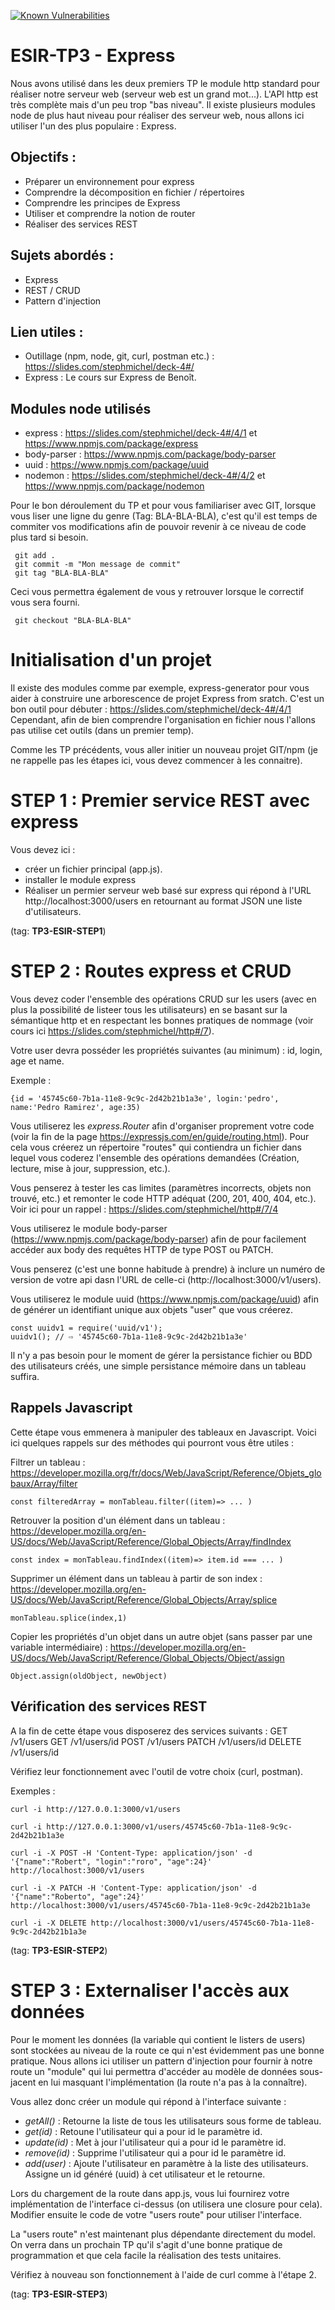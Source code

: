 [![Known Vulnerabilities](https://snyk.io/test/github/stfanmichel/ESIR-TP3/badge.svg)](https://snyk.io/test/github/stfanmichel/ESIR-TP3)

# ESIR-TP3 - Express

Nous avons utilisé dans les deux premiers TP le module http standard pour réaliser notre serveur web (serveur web est un grand mot...).
L'API http est très complète mais d'un peu trop "bas niveau".
Il existe plusieurs modules node de plus haut niveau pour réaliser des serveur web, nous allons ici utiliser l'un des plus populaire : Express.

## Objectifs :

- Préparer un environnement pour express
- Comprendre la décomposition en fichier / répertoires
- Comprendre les principes de Express
- Utiliser et comprendre la notion de router
- Réaliser des services REST

## Sujets abordés :

- Express
- REST / CRUD
- Pattern d'injection

## Lien utiles :

- Outillage (npm, node, git, curl, postman etc.) : https://slides.com/stephmichel/deck-4#/
- Express : Le cours sur Express de Benoît.

## Modules node utilisés

- express : https://slides.com/stephmichel/deck-4#/4/1 et https://www.npmjs.com/package/express
- body-parser : https://www.npmjs.com/package/body-parser
- uuid : https://www.npmjs.com/package/uuid
- nodemon : https://slides.com/stephmichel/deck-4#/4/2 et https://www.npmjs.com/package/nodemon

Pour le bon déroulement du TP et pour vous familiariser avec GIT, lorsque vous liser une ligne du genre (Tag: BLA-BLA-BLA),
c'est qu'il est temps de commiter vos modifications afin de pouvoir revenir à ce niveau de code plus tard si besoin.

     git add .
     git commit -m "Mon message de commit"
     git tag "BLA-BLA-BLA"

Ceci vous permettra également de vous y retrouver lorsque le correctif vous sera fourni.

     git checkout "BLA-BLA-BLA"

# Initialisation d'un projet

Il existe des modules comme par exemple, express-generator pour vous aider à construire une arborescence de projet Express from sratch.
C'est un bon outil pour débuter : https://slides.com/stephmichel/deck-4#/4/1
Cependant, afin de bien comprendre l'organisation en fichier nous l'allons pas utilise cet outils (dans un premier temp).

Comme les TP précédents, vous aller initier un nouveau projet GIT/npm (je ne rappelle pas les étapes ici, vous devez commencer à les connaitre).

# STEP 1 : Premier service REST avec express

Vous devez ici :

- créer un fichier principal (app.js).
- installer le module express
- Réaliser un permier serveur web basé sur express qui répond à l'URL http://localhost:3000/users en retournant au format JSON une liste d'utilisateurs.

(tag: **TP3-ESIR-STEP1**)

# STEP 2 : Routes express et CRUD

Vous devez coder l'ensemble des opérations CRUD sur les users (avec en plus la possibilité de listeer tous les utilisateurs) en se basant sur la sémantique http et en respectant les bonnes pratiques de nommage (voir cours ici https://slides.com/stephmichel/http#/7).

Votre user devra posséder les propriétés suivantes (au minimum) : id, login, age et name.

Exemple :

    {id = '45745c60-7b1a-11e8-9c9c-2d42b21b1a3e', login:'pedro', name:'Pedro Ramirez', age:35)

Vous utiliserez les _express.Router_ afin d'organiser proprement votre code (voir la fin de la page https://expressjs.com/en/guide/routing.html).
Pour cela vous créerez un répertoire "routes" qui contiendra un fichier dans lequel vous coderez l'ensemble des opérations demandées (Création, lecture, mise à jour, suppression, etc.).

Vous penserez à tester les cas limites (paramètres incorrects, objets non trouvé, etc.) et remonter le code HTTP adéquat (200, 201, 400, 404, etc.). Voir ici pour un rappel : https://slides.com/stephmichel/http#/7/4

Vous utiliserez le module body-parser (https://www.npmjs.com/package/body-parser) afin de pour facilement accéder aux body des requêtes HTTP de type POST ou PATCH.

Vous penserez (c'est une bonne habitude à prendre) à inclure un numéro de version de votre api dasn l'URL de celle-ci (http://localhost:3000/v1/users).

Vous utiliserez le module uuid (https://www.npmjs.com/package/uuid) afin de générer un identifiant unique aux objets "user" que vous créerez.

    const uuidv1 = require('uuid/v1');
    uuidv1(); // ⇨ '45745c60-7b1a-11e8-9c9c-2d42b21b1a3e'

Il n'y a pas besoin pour le moment de gérer la persistance fichier ou BDD des utilisateurs créés, une simple persistance mémoire dans un tableau suffira.

## Rappels Javascript

Cette étape vous emmenera à manipuler des tableaux en Javascript. Voici ici quelques rappels sur des méthodes qui pourront vous être utiles :

Filtrer un tableau : https://developer.mozilla.org/fr/docs/Web/JavaScript/Reference/Objets_globaux/Array/filter

    const filteredArray = monTableau.filter((item)=> ... )

Retrouver la position d'un élément dans un tableau : https://developer.mozilla.org/en-US/docs/Web/JavaScript/Reference/Global_Objects/Array/findIndex

    const index = monTableau.findIndex((item)=> item.id === ... )

Supprimer un élément dans un tableau à partir de son index : https://developer.mozilla.org/en-US/docs/Web/JavaScript/Reference/Global_Objects/Array/splice

    monTableau.splice(index,1)

Copier les propriétés d'un objet dans un autre objet (sans passer par une variable intermédiaire) : https://developer.mozilla.org/en-US/docs/Web/JavaScript/Reference/Global_Objects/Object/assign

    Object.assign(oldObject, newObject)

## Vérification des services REST

A la fin de cette étape vous disposerez des services suivants :
GET /v1/users
GET /v1/users/id
POST /v1/users
PATCH /v1/users/id
DELETE /v1/users/id

Vérifiez leur fonctionnement avec l'outil de votre choix (curl, postman).

Exemples :

    curl -i http://127.0.0.1:3000/v1/users

    curl -i http://127.0.0.1:3000/v1/users/45745c60-7b1a-11e8-9c9c-2d42b21b1a3e

    curl -i -X POST -H 'Content-Type: application/json' -d '{"name":"Robert", "login":"roro", "age":24}' http://localhost:3000/v1/users

    curl -i -X PATCH -H 'Content-Type: application/json' -d '{"name":"Roberto", "age":24}' http://localhost:3000/v1/users/45745c60-7b1a-11e8-9c9c-2d42b21b1a3e

    curl -i -X DELETE http://localhost:3000/v1/users/45745c60-7b1a-11e8-9c9c-2d42b21b1a3e

(tag: **TP3-ESIR-STEP2**)

# STEP 3 : Externaliser l'accès aux données

Pour le moment les données (la variable qui contient le listers de users) sont stockées au niveau de la route ce qui n'est évidemment pas une bonne pratique.
Nous allons ici utiliser un pattern d'injection pour fournir à notre route un "module" qui lui permettra d'accéder au modèle de données sous-jacent en lui masquant l'implémentation (la route n'a pas à la connaître).

Vous allez donc créer un module qui répond à l'interface suivante :

- _getAll()_ : Retourne la liste de tous les utilisateurs sous forme de tableau.
- _get(id)_ : Retoune l'utilisateur qui a pour id le paramètre id.
- _update(id)_ : Met à jour l'utilisateur qui a pour id le paramètre id.
- _remove(id)_ : Supprime l'utilisateur qui a pour id le paramètre id.
- _add(user)_ : Ajoute l'utilisateur en paramètre à la liste des utilisateurs. Assigne un id généré (uuid) à cet utilisateur et le retourne.

Lors du chargement de la route dans app.js, vous lui fournirez votre implémentation de l'interface ci-dessus (on utilisera une closure pour cela).
Modifier ensuite le code de votre "users route" pour utiliser l'interface.

La "users route" n'est maintenant plus dépendante directement du model. On verra dans un prochain TP qu'il s'agit d'une bonne pratique de programmation et que cela facile la réalisation des tests unitaires.

Vérifiez à nouveau son fonctionnement à l'aide de curl comme à l'étape 2.

(tag: **TP3-ESIR-STEP3**)
